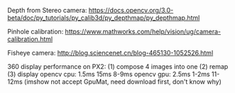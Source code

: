 
Depth from Stereo camera:
https://docs.opencv.org/3.0-beta/doc/py_tutorials/py_calib3d/py_depthmap/py_depthmap.html   

Pinhole calibration:
https://www.mathworks.com/help/vision/ug/camera-calibration.html   

Fisheye camera: 
http://blog.sciencenet.cn/blog-465130-1052526.html   


360 display performance on PX2: 
(1) compose 4 images into one
(2) remap
(3) display
opencv cpu: 1.5ms 15ms 8-9ms
opencv gpu: 2.5ms 1-2ms 11-12ms (imshow not accept GpuMat, need download first, don't know why)

